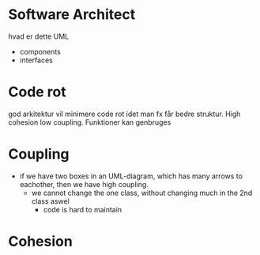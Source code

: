 # Software Architect
hvad er dette
UML
- components
- interfaces
# Code rot
god arkitektur vil minimere code rot idet man fx får bedre struktur. High cohesion low coupling. Funktioner kan genbruges

# Coupling
- if we have two boxes in an UML-diagram, which has many arrows to eachother, then we have high coupling.
	- we cannot change the one class, without changing much in the 2nd class aswel
		- code is hard to maintain
# Cohesion
